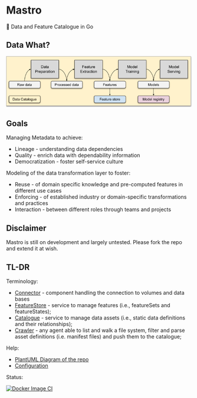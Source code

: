 # Mastro

👷 Data and Feature Catalogue in Go 

## Data What?
![ML Process](img/ml_dev_process.png)

## Goals
Managing Metadata to achieve:
- Lineage - understanding data dependencies
- Quality - enrich data with dependability information
- Democratization - foster self-service culture

Modeling of the data transformation layer to foster:
- Reuse - of domain specific knowledge and pre-computed features in different use cases
- Enforcing - of established industry or domain-specific transformations and practices
- Interaction - between different roles through teams and projects

## Disclaimer

Mastro is still on development and largely untested. Please fork the repo and extend it at wish.

## TL-DR

Terminology:
* [Connector](doc/CONNECTORS.md) - component handling the connection to volumes and data bases
* [FeatureStore](doc/FEATURESTORE.md) - service to manage features (i.e., featureSets and featureStates);
* [Catalogue](doc/CATALOGUE.md) - service to manage data assets (i.e., static data definitions and their relationships);
* [Crawler](doc/CRAWLERS.md) - any agent able to list and walk a file system, filter and parse asset definitions (i.e. manifest files) and push them to the catalogue;

Help:
* [PlantUML Diagram of the repo](https://www.dumels.com/diagram/2e5f820a-1822-4852-8259-4811deefa789)
* [Configuration](doc/CONFIGURATION.md)

Status:

[![Docker Image CI](https://github.com/pilillo/mastro/actions/workflows/docker-image.yml/badge.svg?branch=main)](https://github.com/pilillo/mastro/actions/workflows/docker-image.yml)
